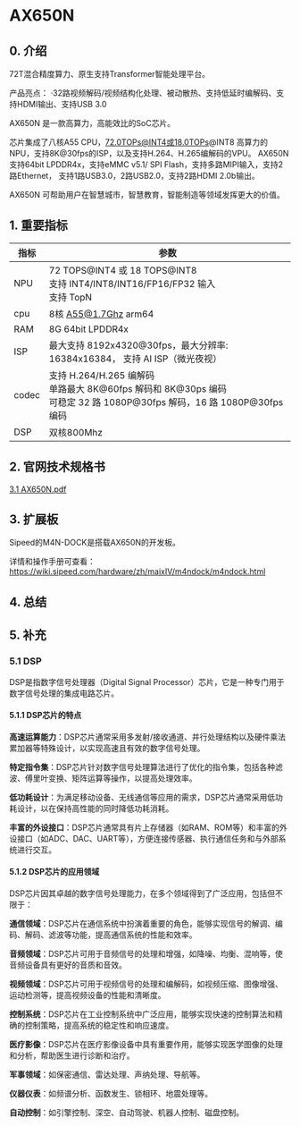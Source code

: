 # AX650N
## 0. 介绍
72T混合精度算力、原生支持Transformer智能处理平台。

产品亮点：
·32路视频解码/视频结构化处理、被动散热、支持低延时编解码、支持HDMI输出、支持USB 3.0

AX650N 是一款高算力，高能效比的SoC芯片。

芯片集成了八核A55 CPU，72.0TOPs@INT4或18.0TOPs@INT8 高算力的NPU，支持8K@30fps的ISP，以及支持H.264、H.265编解码的VPU。
AX650N 支持64bit LPDDR4x，支持eMMC v5.1/ SPI Flash，支持多路MIPI输入，支持2路Ethernet，
支持1路USB3.0，2路USB2.0，支持2路HDMI 2.0b输出。

AX650N 可帮助用户在智慧城市，智慧教育，智能制造等领域发挥更大的价值。

## 1. 重要指标
| 指标    | 参数                                                                                                       |
|-------|----------------------------------------------------------------------------------------------------------|
| NPU   | 72 TOPS@INT4 或 18 TOPS@INT8 <br/> 支持 INT4/INT8/INT16/FP16/FP32 输入<br/> 支持 TopN                           |
| cpu   | 8核 A55@1.7Ghz arm64                                                                                      |
| RAM   | 8G 64bit LPDDR4x                                                                                         |
| ISP	  | 最大支持 8192x4320@30fps，最大分辨率: 16384x16384， 支持 AI ISP（微光夜视）                                                 |
| codec | 支持 H.264/H.265 编解码 <br/> 单路最大 8K@60fps 解码和 8K@30ps 编码<br/> 可稳定 32 路 1080P@30fps 解码，16 路 1080P@30fps 编码   |
| DSP	  | 双核800Mhz                                                                                                 |
## 2. 官网技术规格书
[3.1 AX650N.pdf](3.1%20AX650N.pdf)

## 3. 扩展板
Sipeed的M4N-DOCK是搭载AX650N的开发板。

详情和操作手册可查看： https://wiki.sipeed.com/hardware/zh/maixIV/m4ndock/m4ndock.html

## 4. 总结

## 5. 补充
### 5.1 DSP
DSP是指数字信号处理器（Digital Signal Processor）芯片，它是一种专门用于数字信号处理的集成电路芯片。

#### 5.1.1 DSP芯片的特点
**高速运算能力**：DSP芯片通常采用多发射/接收通道、并行处理结构以及硬件乘法累加器等特殊设计，以实现高速且有效的数字信号处理。

**特定指令集**：DSP芯片针对数字信号处理算法进行了优化的指令集，包括各种滤波、傅里叶变换、矩阵运算等操作，以提高处理效率。

**低功耗设计**：为满足移动设备、无线通信等应用的需求，DSP芯片通常采用低功耗设计，以在保持高性能的同时降低功耗消耗。

**丰富的外设接口**：DSP芯片通常具有片上存储器（如RAM、ROM等）和丰富的外设接口（如ADC、DAC、UART等），方便连接传感器、执行通信任务和与外部系统进行交互。
#### 5.1.2 DSP芯片的应用领域
DSP芯片因其卓越的数字信号处理能力，在多个领域得到了广泛应用，包括但不限于：

**通信领域**：DSP芯片在通信系统中扮演着重要的角色，能够实现信号的解调、编码、解码、滤波等功能，提高通信系统的性能和效率。

**音频领域**：DSP芯片可用于音频信号的处理和增强，如降噪、均衡、混响等，使音频设备具有更好的音质和音效。

**视频领域**：DSP芯片可用于视频信号的处理和编解码，如视频压缩、图像增强、运动检测等，提高视频设备的性能和清晰度。

**控制系统**：DSP芯片在工业控制系统中广泛应用，能够实现快速的控制算法和精确的控制策略，提高系统的稳定性和响应速度。

**医疗影像**：DSP芯片在医疗影像设备中具有重要作用，能够实现医学图像的处理和分析，帮助医生进行诊断和治疗。

**军事领域**：如保密通信、雷达处理、声纳处理、导航等。

**仪器仪表**：如频谱分析、函数发生、锁相环、地震处理等。

**自动控制**：如引擎控制、深空、自动驾驶、机器人控制、磁盘控制。